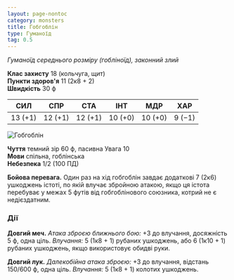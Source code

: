 ```yaml
---
layout: page-nontoc
category: monsters
title: Гобгоблін
type: Гуманоїд
tag: 0.5
---
```


_Гуманоїд середнього розміру (гобліноїд), законний злий_

**Клас захисту** 18 (кольчуга, щит)    
**Пункти здоров'я** 11 (2к8 + 2)    
**Швидкість** 30 ф

| СИЛ     | СПР     | СТА     | ІНТ     | МДР     | ХАР    |
| ------- | ------- | ------- | ------- | ------- | ------ |
| 13 (+1) | 12 (+1) | 12 (+1) | 10 (+0) | 10 (+0) | 9 (−1) |

![Гобгоблін](https://www.dndbeyond.com/avatars/thumbnails/30788/731/1000/1000/638062180460224402.png)

**Чуття** темний зір 60 ф, пасивна Увага 10    
**Мови** спільна, гоблінська    
**Небезпека** 1/2 (100 ПД)

**Бойова перевага.** Один раз на хід гобгоблін завдає додаткові 7 (2к6) ушкоджень істоті, по якій влучає збройною атакою, якщо ця істота перебуває у межах 5 футів від гобгоблінового союзника, котрий не є недієздатним.

### Дії
**Довгий меч.** _Атака зброєю ближнього бою:_ +3 до влучання, досяжність 5 ф, одна ціль. _Влучання:_ 5 (1к8 + 1) рубаних ушкоджень, або 6 (1к10 + 1) рубаних ушкоджень, якщо використовує обидві руки.   

**Довгий лук.** _Далекобійна атака зброєю:_ +3 до влучання, відстань 150/600 ф, одна ціль. _Влучання:_ 5 (1к8 + 1) колотих ушкоджень.
